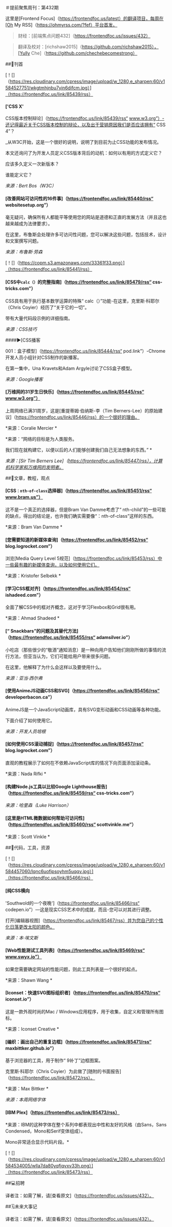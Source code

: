 ＃提前聚焦周刊：第432期

这里是[Frontend Focus]（https://frontendfoc.us/latest）的翻译项目，每周在[Oh My RSS]（https://ohmyrss.com/?fef）平台首发。

>财经：[前端焦点问题432]（https://frontendfoc.us/issues/432）

>

>翻译及校对：[richshaw2015]（https://github.com/richshaw2015），[Yully Che]（https://github.com/chechebecomestrong）

##🚀刊首

[！[]（https://res.cloudinary.com/cpress/image/upload/w_1280,e_sharpen:60/v1584527751/wkgtmhjnbu7yin6difcm.jpg）]（https://frontendfoc.us/link/85439/rss）

#### ['CSS X'

CSS版本控制辩论]（https://frontendfoc.us/link/85439/rss“ www.w3.org”）-还记得最近关于CSS版本控制的辩论，以及出于营销原因我们是否应该拥有“ CSS 4”？

_从W3C开始，这是一个很好的说明，说明了到目前为止CSS功能的发布情况。

本文还询问了为开发人员定义CSS版本背后的动机：如何以有用的方式定义它？

应该多久定义一次新版本？

谁能定义它？

*来源：Bert Bos（W3C）*

#### [改善网站可访问性的16件事]（https://frontendfoc.us/link/85440/rss“ websitesetup.org”）

毫无疑问，确保所有人都能平等使用您的网站是道德和正直的发展方法（并且这也越来越成为法律要求）。

在这里，布鲁斯会处理许多可访问性问题，您可以解决这些问题，包括技术，设计和文案撰写问题。

*来源：布鲁斯·劳森*

[！[]（https://copm.s3.amazonaws.com/33361f33.png）]（https://frontendfoc.us/link/85441/rss）

#### [CSS中`calc（）`的完整指南]（https://frontendfoc.us/link/85479/rss“ css-tricks.com”）

CSS具有用于执行基本数学运算的特殊“ calc（）”功能-在这里，克里斯·科耶尔（Chris Coyier）经历了“关于它的一切”。

带有大量代码段示例的详细指南。

*来源：CSS技巧*

####▶[CSS播客

001：盒子模型]（https://frontendfoc.us/link/85444/rss“ pod.link”）-Chrome开发人员小组针对CSS制作的新播客。

在第一集中，Una Kravets和Adam Argyle讨论了CSS盒子模型。

*来源：Google播客*

#### [万维网的31岁生日快乐]（https://frontendfoc.us/link/85445/rss“ www.w3.org”）

上周网络已满31周岁，这是[重提蒂姆·伯纳斯-李（Tim Berners-Lee）的原始建议]（https://frontendfoc.us/link/85446/rss）的一个很好的理由。

*来源：Coralie Mercier *

*来源：“网络的目标是为人类服务。

我们现在就构建它，以便以后的人们能够创建我们自己无法想象的东西。” *

*来源：[Sir Tim Berners Lee]（https://frontendfoc.us/link/85447/rss），计算机科学家和万维网的发明者。*

##📙文章，教程，观点

#### [CSS`：nth-​​of-class`选择器]（https://frontendfoc.us/link/85451/rss“ www.bram.us”）

这不是一个真正的选择器，但是Bram Van Damme考虑了“ nth-child”的一些可能的缺点，得出的结论是，也许我们确实需要像“：nth-​​of-class”这样的东西。

*来源：Bram Van Damme *

#### [您需要知道的新媒体查询]（https://frontendfoc.us/link/85452/rss“ blog.logrocket.com”）

浏览[Media Query Level 5规范]（https://frontendfoc.us/link/85453/rss）中一些最有趣的新媒体查询，以及如何使用它们。

*来源：Kristofer Selbekk *

#### [学习CSS框对齐]（https://frontendfoc.us/link/85454/rss“ ishadeed.com”）

全面了解CSS中的框对齐概念，这对于学习Flexbox和Grid很有用。

*来源：Ahmad Shadeed *

#### [“ Snackbars”的问题及其替代方法]（https://frontendfoc.us/link/85455/rss“ adamsilver.io”）

小吃店（那些很少的“敬酒”通知消息）是一种向用户告知他们刚刚所做的事情的流行方法，但亚当认为，它们可能给用户带来很多问题。

在这里，他解释了为什么会这样以及要使用什么。

*来源：亚当·西尔弗*

#### [使用AnimeJS动画CSS和SVG]（https://frontendfoc.us/link/85456/rss“ developerbacon.ca”）

AnimeJS是一个JavaScript动画库，具有SVG变形动画和CSS动画等各种功能。

下面介绍了如何使用它。

*来源：开发人员培根*

#### [如何使用CSS滚动捕捉]（https://frontendfoc.us/link/85457/rss“ blog.logrocket.com”）

直观的教程展示了如何在不依赖JavaScript库的情况下向页面添加滚动条。

*来源：Nada Rifki *

#### [构建Node.js工具以比较Google Lighthouse报告]（https://frontendfoc.us/link/85459/rss“ css-tricks.com”）

*来源：哈里森（Luke Harrison）*

#### [这里是HTML微数据如何帮助可访问性]（https://frontendfoc.us/link/85460/rss“ scottvinkle.me”）

*来源：Scott Vinkle *

##🔧代码，工具，资源

[！[]（https://res.cloudinary.com/cpress/image/upload/w_1280,e_sharpen:60/v1584457060/lqnc6uofipsoyhm5uqqv.jpg）]（https://frontendfoc.us/link/85466/rss）

#### [纯CSS横向

'Southwold的一个夜晚']（https://frontendfoc.us/link/85466/rss“ codepen.io”）—这是现实CSS艺术中的成就，而且-您可以对其进行调整。

打开[编辑器视图]（https://frontendfoc.us/link/85467/rss）并为您自己的个性化日落更改太阳的颜色。

*来源：本·埃文斯*

#### [Web性能测试工具列表]（https://frontendfoc.us/link/85469/rss“ www.swyx.io”）

如果您需要确定网站的性能问题，则此工具列表是一个很好的起点。

*来源：Shawn Wang *

#### [Iconset：快速SVG图标组织者]（https://frontendfoc.us/link/85470/rss“ iconset.io”）

这是一款外观时尚的Mac / Windows应用程序，用于收集，自定义和管理所有图标。

*来源：Iconset Creative *

#### [编织：画出自己的重复边框]（https://frontendfoc.us/link/85471/rss“ maxbittker.github.io”）

基于浏览器的工具，用于制作“ 9补丁”边框图案。

克里斯·科耶尔（Chris Coyier）为此做了[随附的书面报告]（https://frontendfoc.us/link/85472/rss）。

*来源：Max Bittker *

*来源：本周网络字体*

#### [IBM Plex]（https://frontendfoc.us/link/85473/rss）

*来源：IBM的这种字体在整个系列中都表现出中性和友好的风格（由Sans，Sans Condensed，Mono和Serif变体组成）。

Mono非常适合显示代码片段。*

[！[]（https://res.cloudinary.com/cpress/image/upload/w_1280,e_sharpen:60/v1584534005/wlla7da80yqfjqvxv33h.png）]（https://frontendfoc.us/link/85473/rss）

##💻招聘

译者注：如需了解，请[查看原文]（https://frontendfoc.us/issues/432）。

##🗓未来大事记

译者注：如需了解，请[查看原文]（https://frontendfoc.us/issues/432）。